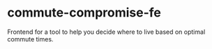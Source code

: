 # commute-compromise-fe
Frontend for a tool to help you decide where to live based on optimal commute times. 

